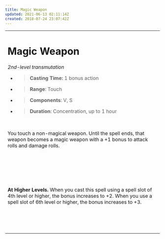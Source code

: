 ```yaml
---
title: Magic Weapon
updated: 2021-06-13 02:11:14Z
created: 2018-07-24 23:07:42Z
---
```


<table><tbody><tr class="odd"><td><h1 id="magic-weapon"><strong>Magic Weapon</strong></h1><p><em>2nd-level transmutation</em></p><ul><li><blockquote><p><strong>Casting Time:</strong> 1 bonus action</p></blockquote></li><li><blockquote><p><strong>Range</strong>: Touch</p></blockquote></li><li><blockquote><p><strong>Components</strong>: V, S</p></blockquote></li><li><blockquote><p><strong>Duration</strong>: Concentration, up to 1 hour</p></blockquote></li></ul><p> </p><p>You touch a non-magical weapon. Until the spell ends, that weapon becomes a magic weapon with a +1 bonus to attack rolls and damage rolls.</p><p> </p><p> </p><p> </p><p><strong>At Higher Levels.</strong> When you cast this spell using a spell slot of 4th level or higher, the bonus increases to +2. When you use a spell slot of 6th level or higher, the bonus increases to +3.</p><p> </p><p> </p></td></tr></tbody></table>